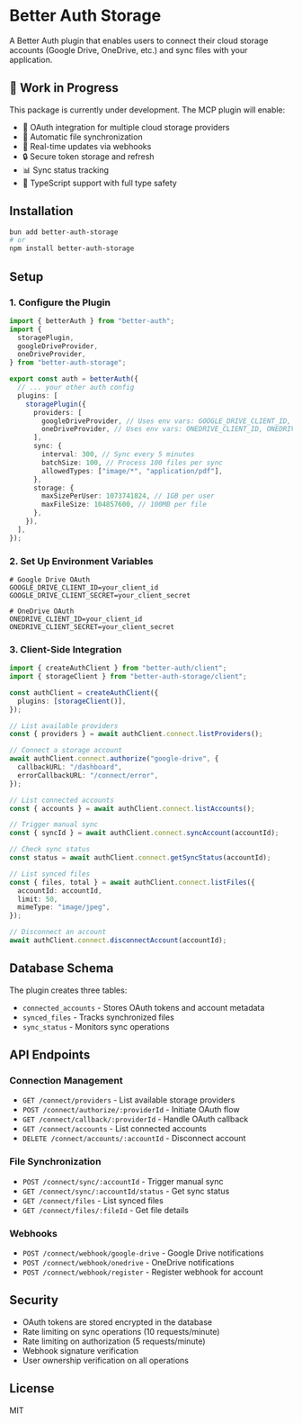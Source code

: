 # Better Auth Storage

A Better Auth plugin that enables users to connect their cloud storage accounts (Google Drive, OneDrive, etc.) and sync files with your application.

## 🚧 Work in Progress

This package is currently under development. The MCP plugin will enable:

- 🔗 OAuth integration for multiple cloud storage providers
- 📁 Automatic file synchronization
- 🔄 Real-time updates via webhooks
- 🔒 Secure token storage and refresh
- 📊 Sync status tracking
- 🎯 TypeScript support with full type safety

## Installation

```bash
bun add better-auth-storage
# or
npm install better-auth-storage
```

## Setup

### 1. Configure the Plugin

```typescript
import { betterAuth } from "better-auth";
import {
  storagePlugin,
  googleDriveProvider,
  oneDriveProvider,
} from "better-auth-storage";

export const auth = betterAuth({
  // ... your other auth config
  plugins: [
    storagePlugin({
      providers: [
        googleDriveProvider, // Uses env vars: GOOGLE_DRIVE_CLIENT_ID, GOOGLE_DRIVE_CLIENT_SECRET
        oneDriveProvider, // Uses env vars: ONEDRIVE_CLIENT_ID, ONEDRIVE_CLIENT_SECRET
      ],
      sync: {
        interval: 300, // Sync every 5 minutes
        batchSize: 100, // Process 100 files per sync
        allowedTypes: ["image/*", "application/pdf"],
      },
      storage: {
        maxSizePerUser: 1073741824, // 1GB per user
        maxFileSize: 104857600, // 100MB per file
      },
    }),
  ],
});
```

### 2. Set Up Environment Variables

```env
# Google Drive OAuth
GOOGLE_DRIVE_CLIENT_ID=your_client_id
GOOGLE_DRIVE_CLIENT_SECRET=your_client_secret

# OneDrive OAuth
ONEDRIVE_CLIENT_ID=your_client_id
ONEDRIVE_CLIENT_SECRET=your_client_secret
```

### 3. Client-Side Integration

```typescript
import { createAuthClient } from "better-auth/client";
import { storageClient } from "better-auth-storage/client";

const authClient = createAuthClient({
  plugins: [storageClient()],
});

// List available providers
const { providers } = await authClient.connect.listProviders();

// Connect a storage account
await authClient.connect.authorize("google-drive", {
  callbackURL: "/dashboard",
  errorCallbackURL: "/connect/error",
});

// List connected accounts
const { accounts } = await authClient.connect.listAccounts();

// Trigger manual sync
const { syncId } = await authClient.connect.syncAccount(accountId);

// Check sync status
const status = await authClient.connect.getSyncStatus(accountId);

// List synced files
const { files, total } = await authClient.connect.listFiles({
  accountId: accountId,
  limit: 50,
  mimeType: "image/jpeg",
});

// Disconnect an account
await authClient.connect.disconnectAccount(accountId);
```

## Database Schema

The plugin creates three tables:

- `connected_accounts` - Stores OAuth tokens and account metadata
- `synced_files` - Tracks synchronized files
- `sync_status` - Monitors sync operations

## API Endpoints

### Connection Management

- `GET /connect/providers` - List available storage providers
- `POST /connect/authorize/:providerId` - Initiate OAuth flow
- `GET /connect/callback/:providerId` - Handle OAuth callback
- `GET /connect/accounts` - List connected accounts
- `DELETE /connect/accounts/:accountId` - Disconnect account

### File Synchronization

- `POST /connect/sync/:accountId` - Trigger manual sync
- `GET /connect/sync/:accountId/status` - Get sync status
- `GET /connect/files` - List synced files
- `GET /connect/files/:fileId` - Get file details

### Webhooks

- `POST /connect/webhook/google-drive` - Google Drive notifications
- `POST /connect/webhook/onedrive` - OneDrive notifications
- `POST /connect/webhook/register` - Register webhook for account

## Security

- OAuth tokens are stored encrypted in the database
- Rate limiting on sync operations (10 requests/minute)
- Rate limiting on authorization (5 requests/minute)
- Webhook signature verification
- User ownership verification on all operations

## License

MIT
